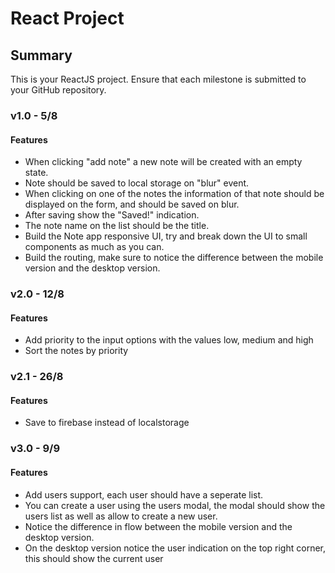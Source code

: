 # React Project

## Summary

This is your ReactJS project. Ensure that each milestone is submitted to your GitHub repository.

### v1.0 - 5/8

#### Features

- When clicking "add note" a new note will be created with an empty state.
- Note should be saved to local storage on "blur" event.
- When clicking on one of the notes the information of that note should be displayed on the form, and should be saved on blur.
- After saving show the "Saved!" indication.
- The note name on the list should be the title.
- Build the Note app responsive UI, try and break down the UI to small components as much as you can.
- Build the routing, make sure to notice the difference between the mobile version and the desktop version.

### v2.0 - 12/8

#### Features

- Add priority to the input options with the values low, medium and high
- Sort the notes by priority

### v2.1 - 26/8

#### Features

- Save to firebase instead of localstorage

### v3.0 - 9/9

#### Features

- Add users support, each user should have a seperate list.
- You can create a user using the users modal, the modal should show the users list as well as allow to create a new user.
- Notice the difference in flow between the mobile version and the desktop version.
- On the desktop version notice the user indication on the top right corner, this should show the current user